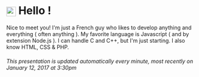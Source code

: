 # <img src="https://64.media.tumblr.com/a77fe63f35eafbe14be38765babf1cb2/ec4eb63d77592970-8f/s1280x1920/cb3343c17d8b4e6010ca747520d078d3dba9ac25.gif" style="vertical-align:middle" width="25px"> Hello !

Nice to meet you! I'm just a French guy who likes to develop anything and everything ( often anything ). My favorite language is Javascript ( and by extension Node.js ). I can handle C and C++, but I'm just starting. I also know HTML, CSS & PHP.

###### This presentation is updated automatically every minute, most recently on January 12, 2017 at 3:30pm


<!-- I'm just a person who spends his time developing useless things, like Luna, a Disord bot used by 46579 peoples ( this presentation updates automatically, the last one is from 9/11/2021, 01:08:16 PM ) -->

